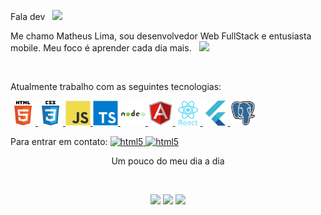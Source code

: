 Fala dev &nbsp; <img src="https://github.com/TheDudeThatCode/TheDudeThatCode/blob/master/Assets/Developer.gif" width="29px">  

<p align="left">
   Me chamo Matheus Lima, sou desenvolvedor Web FullStack e entusiasta mobile. Meu foco é aprender cada dia mais. &nbsp; <img src="https://github.com/TheDudeThatCode/TheDudeThatCode/blob/master/Assets/Rocket.gif" width="29px">  

</p>
<br />
<p align="left">Atualmente trabalho com as seguintes tecnologias:</p>
<p align="left">
   <a href="https://www.w3.org/html/" target="_blank"> <img src="https://raw.githubusercontent.com/devicons/devicon/master/icons/html5/html5-original-wordmark.svg" alt="html5" width="40" height="40"/> </a>
    <a href="https://www.w3schools.com/css/" target="_blank"> <img src="https://raw.githubusercontent.com/devicons/devicon/master/icons/css3/css3-original-wordmark.svg" alt="css3" width="40" height="40"/> </a>
<a href="https://developer.mozilla.org/en-US/docs/Web/JavaScript" target="_blank"> <img src="https://raw.githubusercontent.com/devicons/devicon/master/icons/javascript/javascript-original.svg" alt="javascript" width="40" height="40"/> </a>
  <a href="https://www.typescriptlang.org/" target="_blank"> <img src="https://github.com/devicons/devicon/blob/master/icons/typescript/typescript-original.svg" alt="typescript" width="40" height="40"/> </a>
  <a href="https://nodejs.org" target="_blank"> <img src="https://raw.githubusercontent.com/devicons/devicon/master/icons/nodejs/nodejs-original-wordmark.svg" alt="nodejs" width="40" height="40"/> </a>
<a href="https://angular.io/" target="_blank"> <img src="https://github.com/devicons/devicon/blob/master/icons/angularjs/angularjs-original.svg" alt="angular" width="40" height="40"/> </a>
<a href="https://reactjs.org/" target="_blank"> <img src="https://raw.githubusercontent.com/devicons/devicon/master/icons/react/react-original-wordmark.svg" alt="react" width="40" height="40"/> </a>
  <a href="https://flutter.dev/" target="_blank"> <img src="https://github.com/devicons/devicon/blob/master/icons/flutter/flutter-original.svg" alt="flutter" width="40" height="40"/> </a>
  <a href="https://www.postgresql.org/" target="_blank"> <img src="https://github.com/devicons/devicon/blob/master/icons/postgresql/postgresql-original.svg" alt="postgresql" width="40" height="40"/> </a>
</p>

Para entrar em contato:
 <a href="https://www.linkedin.com/in/matheus-lima-9344a7140/" target="_blank"> <img src="https://github.com/TheDudeThatCode/TheDudeThatCode/blob/master/Assets/Linkedin.svg" alt="html5" width="40" height="40"/> </a>
  <a href="https://www.instagram.com/_itheu/" target="_blank"> <img src="https://github.com/TheDudeThatCode/TheDudeThatCode/blob/master/Assets/Instagram.svg" alt="html5" width="40" height="40"/> </a>

<p align="center">Um pouco do meu dia a dia</p>
<br />

<p align="center">
   <img src ="https://github-readme-stats.vercel.app/api?username=devmlima&show_icons=true&count_private=true&theme=darcula&hide_border=true&hide=issues,contribs&bg_color=00000000">
  <img src ="https://github-readme-stats.vercel.app/api/top-langs/?username=devmlima&layout=compact&hide_border=true&theme=darcula&bg_color=00000000&langs_count=6&hide=jupyter%20notebook,tex,css,php">
  <img src ="https://github-readme-streak-stats.herokuapp.com?user=devmlima&theme=darcula&hide_border=true&background=FFFFFF00">
  <br>
  <br>
</p>
 
